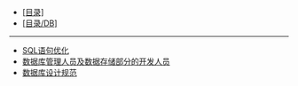 - [[目录]](/)
- [[目录/DB]](/DB/)
---
- [SQL语句优化](/DB/数据库规范/SQL语句优化)
- [数据库管理人员及数据存储部分的开发人员](/DB/数据库规范/数据库管理人员及数据存储部分的开发人员)
- [数据库设计规范](/DB/数据库规范/数据库设计规范)
